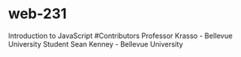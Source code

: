# web-231
Introduction to JavaScript
#Contributors
Professor Krasso - Bellevue University
Student Sean Kenney - Bellevue University
